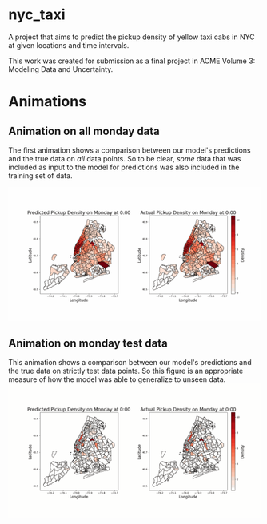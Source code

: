 # nyc_taxi
A project that aims to predict the pickup density of yellow taxi cabs in NYC at given locations and time intervals.

This work was created for submission as a final project in ACME Volume 3: Modeling Data and Uncertainty.  

# Animations

## Animation on all monday data
The first animation shows a comparison between our model's predictions and the true data on *all* data points. So to be clear, *some* data that was included as input to the model for predictions was also included in the training set of data.

![Animation on all monday data](visualization/monday_pickup_density.gif)


## Animation on monday test data
This animation shows a comparison between our model's predictions and the true data on strictly test data points. So this figure is an appropriate measure of how the model was able to generalize to unseen data. 
![Animation on only monday test data](visualization/monday_pickup_density_test.gif)


